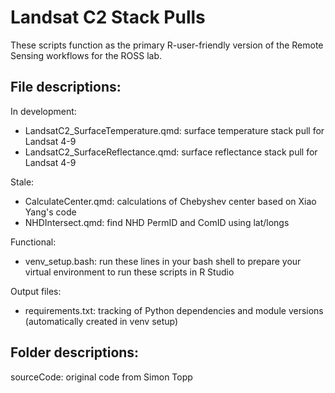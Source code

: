# Landsat C2 Stack Pulls

These scripts function as the primary R-user-friendly version of the Remote Sensing workflows for the ROSS lab. 

## File descriptions:

In development:
 * LandsatC2_SurfaceTemperature.qmd: surface temperature stack pull for Landsat 4-9
 * LandsatC2_SurfaceReflectance.qmd: surface reflectance stack pull for Landsat 4-9

Stale:
 * CalculateCenter.qmd: calculations of Chebyshev center based on Xiao Yang's code
 * NHDIntersect.qmd: find NHD PermID and ComID using lat/longs

Functional:
 * venv_setup.bash: run these lines in your bash shell to prepare your virtual environment to run these scripts in R Studio

Output files:
 * requirements.txt: tracking of Python dependencies and module versions (automatically created in venv setup)


## Folder descriptions:

sourceCode: original code from Simon Topp

